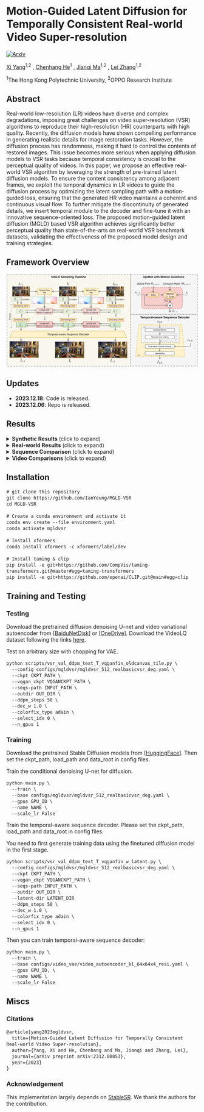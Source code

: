 # **Motion-Guided Latent Diffusion for Temporally Consistent Real-world Video Super-resolution**

[![Arxiv](https://img.shields.io/badge/arXiv-2312.00853-b31b1b.svg)](https://arxiv.org/abs/2312.00853)

[Xi Yang](https://scholar.google.com.hk/citations?user=iadRvCcAAAAJ&hl=zh-CN)<sup>1,2</sup> , [Chenhang He](https://skyhehe123.github.io/)<sup>1</sup> , [Jianqi Ma](https://scholar.google.com/citations?user=kQUJjQQAAAAJ&hl=en)<sup>1,2</sup> , [Lei Zhang](https://www4.comp.polyu.edu.hk/~cslzhang/)<sup>1,2</sup>

<sup>1</sup>The Hong Kong Polytechnic University, <sup>2</sup>OPPO Research Institute

## Abstract
Real-world low-resolution (LR) videos have diverse and complex degradations, imposing great challenges on video super-resolution (VSR) algorithms to reproduce their high-resolution (HR) counterparts with high quality. Recently, the diffusion models have shown compelling performance in generating realistic details for image restoration tasks. However, the diffusion process has randomness, making it hard to control the contents of restored images. This issue becomes more serious when applying diffusion models to VSR tasks because temporal consistency is crucial to the perceptual quality of videos. In this paper, we propose an effective real-world VSR algorithm by leveraging the strength of pre-trained latent diffusion models. To ensure the content consistency among adjacent frames, we exploit the temporal dynamics in LR videos to guide the diffusion process by optimizing the latent sampling path with a motion-guided loss, ensuring that the generated HR video maintains a coherent and continuous visual flow. To further mitigate the discontinuity of generated details, we insert temporal module to the decoder and fine-tune it with an innovative sequence-oriented loss. The proposed motion-guided latent diffusion (MGLD) based VSR algorithm achieves significantly better perceptual quality than state-of-the-arts on real-world VSR benchmark datasets, validating the effectiveness of the proposed model design and training strategies.

## Framework Overview
![mgld](assets/framework-overview.png)

## Updates
- **2023.12.18**: Code is released.
- **2023.12.06**: Repo is released.

## Results
<details>
<summary><strong>Synthetic Results</strong> (click to expand) </summary>

![mgld](assets/compare-synthetic.png)

</details>

<details>
<summary><strong>Real-world Results</strong> (click to expand) </summary>

![mgld](assets/compare-real.png)

</details>

<details>
<summary><strong>Sequence Comparison</strong> (click to expand) </summary>
  
![mgld](assets/sequence-compare-020.png)

![mgld](assets/sequence-compare-033.png)

![mgld](assets/sequence-compare-042.png)
</details>

<details>
<summary> <strong> Video Comparisons </strong> (click to expand) </summary>
  
  <br><strong> Video Comparison 1 </strong><br>
  
  https://github.com/IanYeung/MGLD-VSR/assets/19669051/3b0f3691-fd21-4bc7-8970-402fe628086b

  <br><strong> Video Comparison 2 </strong><br>

  https://github.com/IanYeung/MGLD-VSR/assets/19669051/8bcb9c5c-f073-402e-93ee-f32b2444463a

  <br><strong> Video Comparison 3 </strong><br>

  https://github.com/IanYeung/MGLD-VSR/assets/19669051/0abff608-a1ba-4efd-9599-502e753c8b26
 
</details>

## Installation
```
# git clone this repository
git clone https://github.com/IanYeung/MGLD-VSR
cd MGLD-VSR

# Create a conda environment and activate it
conda env create --file environment.yaml
conda activate mgldvsr

# Install xformers
conda install xformers -c xformers/label/dev

# Install taming & clip
pip install -e git+https://github.com/CompVis/taming-transformers.git@master#egg=taming-transformers
pip install -e git+https://github.com/openai/CLIP.git@main#egg=clip
```

## Training and Testing

### Testing
Download the pretrained diffusion denoising U-net and video variational autoencoder from [[BaiduNetDisk](https://pan.baidu.com/s/1xQF996RsxnmN-60ZLB6Vig?pwd=gh4i)] or [[OneDrive](https://connectpolyu-my.sharepoint.com/:f:/g/personal/19046191r_connect_polyu_hk/EvI_j1SUiVFBlwEy4i62ckgB1XEHeqfFcJS4Ho6JQrTAWA?e=rDT4M4)]. Download the VideoLQ dataset following the links [here](https://github.com/ckkelvinchan/RealBasicVSR).

Test on arbitrary size with chopping for VAE.
```
python scripts/vsr_val_ddpm_text_T_vqganfin_oldcanvas_tile.py \
  --config configs/mgldvsr/mgldvsr_512_realbasicvsr_deg.yaml \
  --ckpt CKPT_PATH \
  --vqgan_ckpt VQGANCKPT_PATH \
  --seqs-path INPUT_PATH \
  --outdir OUT_DIR \
  --ddpm_steps 50 \
  --dec_w 1.0 \
  --colorfix_type adain \
  --select_idx 0 \
  --n_gpus 1
```


### Training
Download the pretrained Stable Diffusion models from [[HuggingFace](https://huggingface.co/stabilityai/stable-diffusion-2-1-base)]. Then set the ckpt_path, load_path and data_root in config files. 

Train the conditional denoising U-net for diffusion. 
```
python main.py \
  --train \
  --base configs/mgldvsr/mgldvsr_512_realbasicvsr_deg.yaml \
  --gpus GPU_ID \
  --name NAME \
  --scale_lr False
```

Train the temporal-aware sequence decoder. Please set the ckpt_path, load_path and data_root in config files. 

You need to first generate training data using the finetuned diffusion model in the first stage. 
```
python scripts/vsr_val_ddpm_text_T_vqganfin_w_latent.py \
  --config configs/mgldvsr/mgldvsr_512_realbasicvsr_deg.yaml \
  --ckpt CKPT_PATH \
  --vqgan_ckpt VQGANCKPT_PATH \
  --seqs-path INPUT_PATH \
  --outdir OUT_DIR \
  --latent-dir LATENT_DIR
  --ddpm_steps 50 \
  --dec_w 1.0 \
  --colorfix_type adain \
  --select_idx 0 \
  --n_gpus 1
```
Then you can train temporal-aware sequence decoder:
```
python main.py \
  --train \
  --base configs/video_vae/video_autoencoder_kl_64x64x4_resi.yaml \
  --gpus GPU_ID, \
  --name NAME \
  --scale_lr False
```

## Miscs

### Citations
```
@article{yang2023mgldvsr,
  title={Motion-Guided Latent Diffusion for Temporally Consistent Real-world Video Super-resolution},
  author={Yang, Xi and He, Chenhang and Ma, Jianqi and Zhang, Lei},
  journal={arXiv preprint arXiv:2312.00853},
  year={2023}
}
```

### Acknowledgement
This implementation largely depends on [StableSR](https://github.com/IceClear/StableSR). We thank the authors for the contribution.
